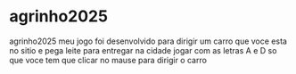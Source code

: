 # agrinho2025
agrinho2025
meu jogo foi desenvolvido para dirigir um carro que voce esta no sitio e pega leite para entregar na cidade jogar com as letras A e D so que voce tem que clicar no mause para dirigir o carro 
